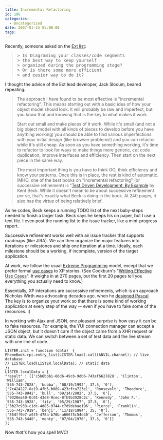 ```yaml
---
title: Incremental Refactoring
id: 196
categories:
  - Uncategorized
date: 2007-03-15 05:00:00
tags:
---
```


Recently, someone asked on the [Ext list](http://www.yui-ext.com/forum/viewtopic.php?t=2797):
> <pre>&gt; Is Diagraming your classes/code segments
> &gt; the best way to keep yourself
> &gt; organized during the programming stage?
> &gt; Or is there some more efficient
> &gt; and easier way to do it?</pre>
I thought the advice of the Ext lead developer, Jack Slocum, beared repeating.
> The approach I have found to be most effective is "incremental refactoring". This means starting out with a basic idea of how your object model should look. It will probably be raw and imperfect, but you know that and knowing that is the key to what makes it work.
> 
> Start out small and make pieces of it work. While it's small (and not a big object model with all kinds of pieces to develop before you have anything working) you should be able to find various imperfections with your initial design (like browser problems!) and you can refactor while it's still cheap. As soon as you have something working, it's time to refactor to look for ways to make things more generic, cut code duplication, improve interfaces and efficiency. Then start on the next piece in the same way.
> 
> The most important thing is you have to think OO, think efficiency and know your patterns. Once this is in place, the rest is kind of automatic.
IMHO, one of the best books on "incremental refactoring" (or successive refinement) is "[Test Driven Development: By Example](http://www.amazon.com/exec/obidos/ASIN/0321146530/husteddotcom-20) by Kent Beck. While it doesn't mean to be about successive refinement per se, that's exactly what Beck is doing in the book. At 240 pages, it also has the virtue of being relatively brief.

As he codes, Beck keeps a running TODO list of the next baby-steps needed to finish a larger task. Beck says he keeps his on paper, but I use a text file. I even post the running list to the issue tracker, like a mini-progress report.

Successive refinement works well with an issue tracker that supports roadmaps (like JIRA). We can then organize the major features into iterations or milestones and ship one iteration at a time. Ideally, each milestone should be a working, if incomplete, version of the target application.

At work, we follow the usual [Extreme Programming](http://www.extremeprogramming.org/) model, except that we prefer formal [use cases](http://opensource.atlassian.com/confluence/oss/display/STRUTS/Use+Cases) to XP stories. (See Cockburn's "[Writing Effective Use Cases](http://www.amazon.com/exec/obidos/ASIN/0201702258/husteddotcom-20)". It weighs in at 270 pages, but the first 20 pages tell you everything you actually need to know.)

Essentially, XP interations are successive refinements, which is an approach Nicholas Wirth was advocating decades ago, when he [designed Pascal](http://www.pascal-central.com/top10.html). The key is to organize your work so that there is some kind of working application at every step of the way -- even if you have to fake some of the resources. :)

In working with Ajax and JSON, one pleasant surprise is how easy it can be to fake resources. For example, the YUI connection manager can accept a JSON object, but it doesn't care if the object came from a XHR request or static data. We can switch between a set of test data and the live stream with one line of code.

    LISTER.init = function (data)  {
    PhoneBook.rpc.entry_list(LISTER.load).call(ANVIL.channel); // live database
    // LISTER.load(LISTER.localData); // static data
    };
    LISTER.localData = {
    "result" : [['c5b6bbb1-66d6-49cb-9db6-743af6627828', 'Clinton', 'William',
    '555-743-7828', 'bubba', '08/19/1992', 37.5, '0'],
    ['7c424227-8e19-4fb5-b089-423cfca723e1', 'Roosevelt', 'Theodore',
    '555-743-8942', 'bull', '09/14/2002', 37.5, '0'],
    ['9320ea40-0c01-43e8-9cec-8fb9b3928c2c', 'Kennedy', 'John F.',
    '555-743-3928', 'fitz', '05/29/1987', 37.5, '0'],
    ['3b27c933-c1dc-4d85-9744-c7d9debae196', 'Pierce', 'Franklin',
    '555-743-7919', 'benji', '11/18/1984', 35, '0'],
    ['554ff9e7-a6f5-478a-b76b-a666f5c54e40', 'Jefferson', 'Thomas',
    '555-743-5440', 'monty', '07/04/1976', 37.5, '0']]
    };

Now _that's_ how you spell MVC!